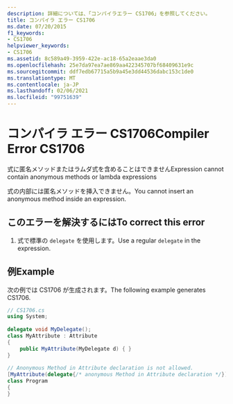 ```yaml
---
description: 詳細については、「コンパイラエラー CS1706」を参照してください。
title: コンパイラ エラー CS1706
ms.date: 07/20/2015
f1_keywords:
- CS1706
helpviewer_keywords:
- CS1706
ms.assetid: 8c589a49-3959-422e-ac18-65a2eaae3da0
ms.openlocfilehash: 25e7da97ea7ae869aa422345707bf68409631e9c
ms.sourcegitcommit: ddf7edb67715a5b9a45e3dd44536dabc153c1de0
ms.translationtype: MT
ms.contentlocale: ja-JP
ms.lasthandoff: 02/06/2021
ms.locfileid: "99751639"
---
```

# <a name="compiler-error-cs1706"></a><span data-ttu-id="f569b-103">コンパイラ エラー CS1706</span><span class="sxs-lookup"><span data-stu-id="f569b-103">Compiler Error CS1706</span></span>

<span data-ttu-id="f569b-104">式に匿名メソッドまたはラムダ式を含めることはできません</span><span class="sxs-lookup"><span data-stu-id="f569b-104">Expression cannot contain anonymous methods  or lambda expressions</span></span>  
  
 <span data-ttu-id="f569b-105">式の内部には匿名メソッドを挿入できません。</span><span class="sxs-lookup"><span data-stu-id="f569b-105">You cannot insert an anonymous method inside an expression.</span></span>  
  
## <a name="to-correct-this-error"></a><span data-ttu-id="f569b-106">このエラーを解決するには</span><span class="sxs-lookup"><span data-stu-id="f569b-106">To correct this error</span></span>  
  
1. <span data-ttu-id="f569b-107">式で標準の `delegate` を使用します。</span><span class="sxs-lookup"><span data-stu-id="f569b-107">Use a regular `delegate` in the expression.</span></span>  
  
## <a name="example"></a><span data-ttu-id="f569b-108">例</span><span class="sxs-lookup"><span data-stu-id="f569b-108">Example</span></span>  

 <span data-ttu-id="f569b-109">次の例では CS1706 が生成されます。</span><span class="sxs-lookup"><span data-stu-id="f569b-109">The following example generates CS1706.</span></span>  
  
```csharp  
// CS1706.cs  
using System;  
  
delegate void MyDelegate();  
class MyAttribute : Attribute  
{  
    public MyAttribute(MyDelegate d) { }  
}  
  
// Anonymous Method in Attribute declaration is not allowed.  
[MyAttribute(delegate{/* anonymous Method in Attribute declaration */})]  // CS1706  
class Program  
{  
}  
```
